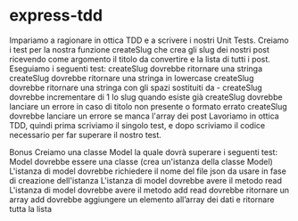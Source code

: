 # express-tdd

Impariamo a ragionare in ottica TDD e a scrivere i nostri Unit Tests.
Creiamo i test per la nostra funzione createSlug che crea gli slug dei nostri post ricevendo come argomento il titolo da convertire e la lista di tutti i post.
Eseguiamo i seguenti test:
createSlug dovrebbe ritornare una stringa
createSlug dovrebbe ritornare una stringa in lowercase
createSlug dovrebbe ritornare una stringa con gli spazi sostituiti da -
createSlug dovrebbe incrementare di 1 lo slug quando esiste già
createSlug dovrebbe lanciare un errore in caso di titolo non presente o formato errato
createSlug dovrebbe lanciare un errore se manca l'array dei post
Lavoriamo in ottica TDD, quindi prima scriviamo il singolo test, e dopo scriviamo il codice necessario per far superare il nostro test.

Bonus
Creiamo una classe Model la quale dovrà superare i seguenti test:
Model dovrebbe essere una classe (crea un'istanza della classe Model)
L'istanza di model dovrebbe richiedere il nome del file json da usare in fase di creazione dell'istanza
L'istanza di model dovrebbe avere il metodo read
L'istanza di model dovrebbe avere il metodo add
read dovrebbe ritornare un array
add dovrebbe aggiungere un elemento all’array dei dati e ritornare tutta la lista
